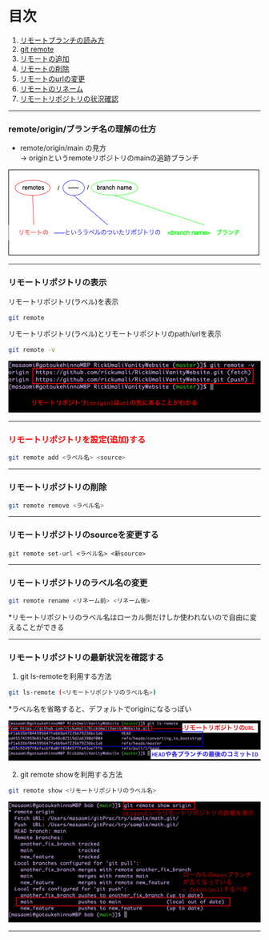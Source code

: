 # 目次

1. [リモートブランチの読み方](#sec1)
2. [git remote](#sec2)
3. [リモートの追加](#sec3)
4. [リモートの削除](#sec4)
5. [リモートのurlの変更](#sec5)
6. [リモートのリネーム](#sec6)
7. [リモートリポジトリの状況確認](#sec7)

---
<a id="sec1"></a>

### remote/origin/ブランチ名の理解の仕方

- remote/origin/main の見方  
    -> originというremoteリポジトリのmainの追跡ブランチ
<img src="./img/remote_origin.png" />

---
<a id="sec2"></a>

### リモートリポジトリの表示

リモートリポジトリ(ラベル)を表示
```bash
git remote
```

リモートリポジトリ(ラベル)とリモートリポジトリのpath/urlを表示
```bash
git remote -v
```
<img src="./img/git_remote.png" />

---
<a id="sec3"></a>

### <font color=red>リモートリポジトリを設定(追加)する</font>

```bash
git remote add <ラベル名> <source>
```

---
<a id="sec4"></a>

### リモートリポジトリの削除

```bash
git remote remove <ラベル名>
```

---
<a id="sec5"></a>

### リモートリポジトリのsourceを変更する

```bahs
git remote set-url <ラベル名> <新source>
```

---
<a id="sec6"></a>

### リモートリポジトリのラベル名の変更

```bash
git remote rename <リネーム前> <リネーム後>
```
*リモートリポジトリのラベル名はローカル側だけしか使われないので自由に変えることができる

---
<a id="sec7"></a>

### リモートリポジトリの最新状況を確認する　

1. git ls-remoteを利用する方法

```bash
git ls-remote (<リモートリポジトリのラベル名>)
```
*ラベル名を省略すると、デフォルトでoriginになるっぽい

<img src="./img/git_ls_remote.png" />

2. git remote showを利用する方法

```bash
git remote show <リモートリポジトリのラベル名>
```

<img src="./img/git_remote_show.png" />

---
